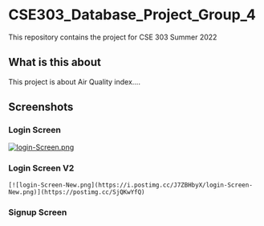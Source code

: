 # CSE303_Database_Project_Group_4
This repository contains the project for CSE 303 Summer 2022

## What is this about

This project is about Air Quality index....


## Screenshots

### Login Screen

[![login-Screen.png](https://i.postimg.cc/50V1yMhQ/login-Screen.png)](https://postimg.cc/VSD2Z2Lz)
### Login Screen V2
    
    [![login-Screen-New.png](https://i.postimg.cc/J7ZBHbyX/login-Screen-New.png)](https://postimg.cc/SjQKwYfQ)
### Signup Screen


